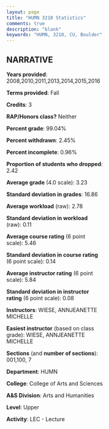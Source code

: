 ```yaml
---
layout: page
title: "HUMN 3210 Statistics"
comments: true
description: "blank"
keywords: "HUMN, 3210, CU, Boulder"
--- 
```

<head>
<script src="https://ajax.googleapis.com/ajax/libs/jquery/2.1.3/jquery.min.js"></script>
<script src="https://dl.dropboxusercontent.com/s/pc42nxpaw1ea4o9/highcharts.js?dl=0"></script>
<!-- <script src="../assets/js/highcharts.js"></script> -->
<style type="text/css">@font-face {
	font-family: "Bebas Neue";
	src: url(https://www.filehosting.org/file/details/544349/BebasNeue%20Regular.otf) format("opentype");
	}
	h1.Bebas { 
		font-family: "Bebas Neue", Verdana, Tahoma;
	}
</style>
</head>
<body>
	<div id="container" style="float: right; width: 45%; height: 88%; margin-left: 2.5%; margin-right: 2.5%;"></div>
	<script language="JavaScript">
		$(document).ready(function() {
		var chart = {type: 'column'};
		var title = {text: 'Grade Distribution'};
		var xAxis = {categories: ['A','B','C','D','F'],crosshair: true};
		var yAxis = {min: 0,title: {text: 'Percentage'}};
		var tooltip = {headerFormat: '<center><b><span style="font-size:20px">{point.key}</span></b></center>',
		               pointFormat: '<td style="padding:0"><b>{point.y:.1f}%</b></td>',
		               footerFormat: '</table>',shared: true,useHTML: true};
		var plotOptions = {column: {pointPadding: 0.0,borderWidth: 0}};  
		var credits = {enabled: false};var series= [{name: 'Percent',data: [52.5,35.0,6.5,2.0,4.0,]}];
		var json = {};
		json.chart = chart;
		json.title = title;
		json.tooltip = tooltip;
		json.xAxis = xAxis;
		json.yAxis = yAxis;  
		json.series = series;
		json.plotOptions = plotOptions;  
		json.credits = credits;
		$('#container').highcharts(json);
	});
	</script>
</body>
			   
## NARRATIVE

**Years provided**: 2008,2010,2011,2013,2014,2015,2016

**Terms provided**: Fall

**Credits**: 3

**RAP/Honors class?** Neither

**Percent grade**: 99.04%

**Percent withdrawn**: 2.45%

**Percent incomplete**: 0.96%

**Proportion of students who dropped**: 2.42

**Average grade** (4.0 scale): 3.23

**Standard deviation in grades**: 16.86

**Average workload** (raw): 2.78

**Standard deviation in workload** (raw): 0.11

**Average course rating** (6 point scale): 5.46

**Standard deviation in course rating** (6 point scale): 0.14

**Average instructor rating** (6 point scale): 5.84

**Standard deviation in instructor rating** (6 point scale): 0.08

**Instructors**: WIESE, ANNJEANETTE MICHELLE

**Easiest instructor** (based on class grade): WIESE, ANNJEANETTE MICHELLE

**Sections** (and **number of sections**): 001,100, 7

**Department**: HUMN

**College**: College of Arts and Sciences

**A&S Division**: Arts and Humanities

**Level**: Upper

**Activity**: LEC - Lecture